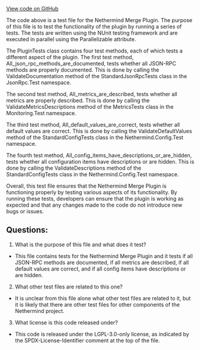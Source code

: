 [View code on GitHub](https://github.com/NethermindEth/nethermind/src/Nethermind/Nethermind.Merge.Plugin.Test/PluginTests.cs)

The code above is a test file for the Nethermind Merge Plugin. The purpose of this file is to test the functionality of the plugin by running a series of tests. The tests are written using the NUnit testing framework and are executed in parallel using the Parallelizable attribute.

The PluginTests class contains four test methods, each of which tests a different aspect of the plugin. The first test method, All_json_rpc_methods_are_documented, tests whether all JSON-RPC methods are properly documented. This is done by calling the ValidateDocumentation method of the StandardJsonRpcTests class in the JsonRpc.Test namespace.

The second test method, All_metrics_are_described, tests whether all metrics are properly described. This is done by calling the ValidateMetricsDescriptions method of the MetricsTests class in the Monitoring.Test namespace.

The third test method, All_default_values_are_correct, tests whether all default values are correct. This is done by calling the ValidateDefaultValues method of the StandardConfigTests class in the Nethermind.Config.Test namespace.

The fourth test method, All_config_items_have_descriptions_or_are_hidden, tests whether all configuration items have descriptions or are hidden. This is done by calling the ValidateDescriptions method of the StandardConfigTests class in the Nethermind.Config.Test namespace.

Overall, this test file ensures that the Nethermind Merge Plugin is functioning properly by testing various aspects of its functionality. By running these tests, developers can ensure that the plugin is working as expected and that any changes made to the code do not introduce new bugs or issues.
## Questions: 
 1. What is the purpose of this file and what does it test?
- This file contains tests for the Nethermind Merge Plugin and it tests if all JSON-RPC methods are documented, if all metrics are described, if all default values are correct, and if all config items have descriptions or are hidden.

2. What other test files are related to this one?
- It is unclear from this file alone what other test files are related to it, but it is likely that there are other test files for other components of the Nethermind project.

3. What license is this code released under?
- This code is released under the LGPL-3.0-only license, as indicated by the SPDX-License-Identifier comment at the top of the file.